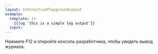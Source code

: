 ```yaml
---
layout: InteractivePlaygroundLayout
example:
  template: |+
    {{log 'this is a simple log output'}}
  input:
---
```


Нажмите F12 и откройте консоль разработчика, чтобы увидеть вывод журнала.
